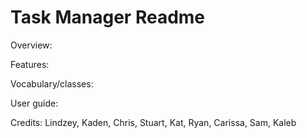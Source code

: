 # Task Manager Readme

Overview:

Features:

Vocabulary/classes:

User guide:

Credits: Lindzey, Kaden, Chris, Stuart, Kat, Ryan, Carissa, Sam, Kaleb
